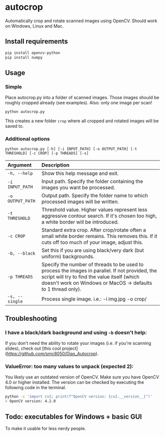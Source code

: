 # autocrop
Automatically crop and rotate scanned images using OpenCV.
Should work on Windows, Linux and Mac.

## Install requirements

```bash
pip install opencv-python
pip install numpy
```

## Usage
### Simple
Place autocrop.py into a folder of scanned images. Those images should be roughly cropped already (see examples).
Also: only one image per scan!

`python autocrop.py`

This creates a new folder `crop` where all cropped and rotated images will be saved to. 

### Additional options
`python autocrop.py [-h] [-i INPUT_PATH] [-o OUTPUT_PATH] [-t THRESHOLD] [-c CROP] [-p THREADS] [-s]`

|Argument| Description|
|:--|:--|
|`-h, --help`| Show this help message and exit.|
|  `-i INPUT_PATH`| Input path. Specify the folder containing the images you want be processed.|
|`-o OUTPUT_PATH`| Output path. Specify the folder name to which processed images will be written.|
|`-t THRESHOLD`| Threshold value. Higher values represent less aggressive contour search. If it's chosen too high, a white border will be introduced.|
|`-c CROP`| Standard extra crop. After crop/rotate often a small white border remains. This removes this. If it cuts off too much of your image, adjust this.|
|`-b, --black`| Set this if you are using black/very dark (but uniform) backgrounds.|
|`-p THREADS`| Specify the number of threads to be used to process the images in parallel. If not provided, the script will try to find the value itself (which doesn't work on Windows or MacOS -> defaults to 1 thread only).|
|`-s, --single`| Process single image. i.e.: -i img.jpg -o crop/|

## Troubleshooting

### I have a black/dark background and using `-b` doesn't help:
If you don't need the ability to rotate your images (i.e. if you're scanning slides), check out [this cool project] (https://github.com/smc8050/Dias_Autocrop).

### ValueError: too many values to unpack (expected 2):
You likely use an outdated version of OpenCV. Make sure you have OpenCV 4.0 or higher installed. The version can be checked by executing the following code in the terminal.

```bash
python -c 'import cv2; print(f"OpenCV version: {cv2.__version__}")'
> OpenCV version: 4.2.0
```

## Todo: executables for Windows + basic GUI
To make it usable for less nerdy people.
